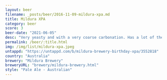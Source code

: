 ```yaml
---
layout: beer
filename: _posts/beer/2016-11-09-mildura-xpa.md
title: Mildura XPA
category: beer
score: 3
beer-date: "2021-06-05"
desc: "Very yeasty and with a very coarse carbonation. Has a lot of the flavours that I don’t want in my home brew. Just too yeasty"
permalink: /beer/:title.html
img: /img/list/mildura-xpa.jpeg
untappd: "https://untappd.com/b/mildura-brewery-birthday-xpa/3552818"
country: "Australia"
brewery: "Mildura Brewery"
breweryURL: "brewery/mildura-brewery.html"
style: "Pale Ale - Australian"
---
```

